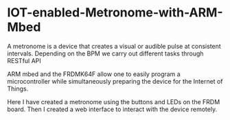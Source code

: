 # IOT-enabled-Metronome-with-ARM-Mbed
A metronome is a device that creates a visual or audible pulse at consistent intervals. Depending on the BPM we carry out different tasks through RESTful API

ARM mbed and the FRDMK64F allow one to easily program a microcontroller while simultaneously preparing the device for the Internet of Things.

Here I have created a metronome using the buttons and LEDs on the FRDM board.
Then I created a web interface to interact with the device remotely.
